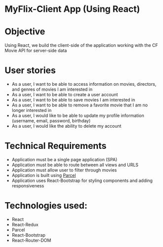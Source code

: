 # MyFlix-Client App (Using React)

# Objective

Using React, we build the client-side of the application working with the CF Movie API for server-side data

# User stories

- As a user, I want to be able to access information on movies, directors, and genres of movies I am interested in
- As a user, I want to be able to create a user account
- As a user, I want to be able to save movies I am interested in
- As a user, I want to be able to remove a favorite movie that I am no longer interested in 
- As a user, I would like to be able to update my profile information (username, email, password, birthday)
- As a user, I would like the ability to delete my account

# Technical Requirements

- Application must be a single page application (SPA)
- Application must be able to route between all views and URLS
- Application must allow user to filter through movies
- Application is built using [Parcel](https://parceljs.org/)
- Application uses React-Bootstrap for styling components and adding responsiveness

# Technologies used: 

- React
- React-Redux
- Parcel
- React-Bootstrap
- React-Router-DOM
